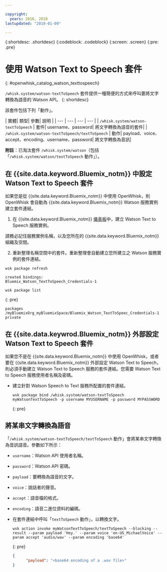 ```yaml
---

copyright:
  years: 2016, 2018
lastupdated: "2018-01-09"

---
```


{:shortdesc: .shortdesc}
{:codeblock: .codeblock}
{:screen: .screen}
{:pre: .pre}

# 使用 Watson Text to Speech 套件
{: #openwhisk_catalog_watson_texttospeech}

`/whisk.system/watson-textToSpeech` 套件提供一種簡便的方式來呼叫要將文字轉換為語音的 Watson API。
{: shortdesc}

該套件包括下列「動作」。

| 實體| 類型| 參數| 說明
|
| --- | --- | --- | --- |
| `/whisk.system/watson-textToSpeech` | 套件| username、password| 將文字轉換為語音的套件|
| `/whisk.system/watson-textToSpeech/textToSpeech` | 動作| payload、voice、accept、encoding、username、password| 將文字轉換為音訊|

**附註**：已淘汰套件 `/whisk.system/watson`（包括「`/whisk.system/watson/textToSpeech` 動作」）。

## 在 {{site.data.keyword.Bluemix_notm}} 中設定 Watson Text to Speech 套件

如果您是從 {{site.data.keyword.Bluemix_notm}} 中使用 OpenWhisk，則 OpenWhisk 會自動為 {{site.data.keyword.Bluemix_notm}} Watson 服務實例建立套件連結。

1. 在 {{site.data.keyword.Bluemix_notm}} [儀表板](http://console.ng.Bluemix.net)中，建立 Watson Text to Speech 服務實例。
  
  請務必記住服務實例名稱，以及您所在的 {{site.data.keyword.Bluemix_notm}} 組織及空間。
  
2. 重新整理名稱空間中的套件。重新整理會自動建立您所建立之 Watson 服務實例的套件連結。
  ```
wsk package refresh
  ```
  
  ```
  created bindings:
  Bluemix_Watson_TextToSpeech_Credentials-1
  ```
  
  ```
wsk package list
  ```
  {: pre}
  
  ```
  packages
  /myBluemixOrg_myBluemixSpace/Bluemix_Watson_TextToSpeec_Credentials-1 private
  ```
  
  
## 在 {{site.data.keywrod.Bluemix_notm}} 外部設定 Watson Text to Speech 套件

如果您不是在 {{site.data.keyword.Bluemix_notm}} 中使用 OpenWhisk，或者要在 {{site.data.keyword.Bluemix_notm}} 外部設定 Watson Text to Speech，則必須手動建立 Watson Text to Speech 服務的套件連結。您需要 Watson Text to Speech 服務使用者名稱及密碼。

- 建立針對 Watson Speech to Text 服務所配置的套件連結。
  
  ```
  wsk package bind /whisk.system/watson-textToSpeech myWatsonTextToSpeech -p username MYUSERNAME -p password MYPASSWORD
  ```
  {: pre}
  

## 將某串文字轉換為語音

「`/whisk.system/watson-textToSpeech/textToSpeech` 動作」會將某串文字轉換為音訊語音。參數如下所示：

- `username`：Watson API 使用者名稱。
- `password`：Watson API 密碼。
- `payload`：要轉換為語音的文字。
- `voice`：說話者的聲音。
- `accept`：語音檔的格式。
- `encoding`：語音二進位資料的編碼。


- 在套件連結中呼叫「`textToSpeech` 動作」，以轉換文字。
  
  ```
  wsk action invoke myWatsonTextToSpeech/textToSpeech --blocking --result --param payload 'Hey.' --param voice 'en-US_MichaelVoice' --param accept 'audio/wav' --param encoding 'base64'
  ```
  {: pre}
  
  ```json
  {
        "payload": "<base64 encoding of a .wav file>"
  }
  ```
  

